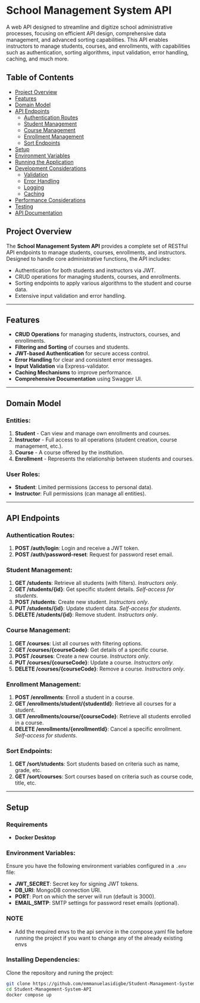 # School Management System API

A web API designed to streamline and digitize school administrative processes, focusing on efficient API design, comprehensive data management, and advanced sorting capabilities. This API enables instructors to manage students, courses, and enrollments, with capabilities such as authentication, sorting algorithms, input validation, error handling, caching, and much more.

## Table of Contents

- [Project Overview](#project-overview)
- [Features](#features)
- [Domain Model](#domain-model)
- [API Endpoints](#api-endpoints)
  - [Authentication Routes](#authentication-routes)
  - [Student Management](#student-management)
  - [Course Management](#course-management)
  - [Enrollment Management](#enrollment-management)
  - [Sort Endpoints](#sort-endpoints)
- [Setup](#setup)
- [Environment Variables](#environment-variables)
- [Running the Application](#running-the-application)
- [Development Considerations](#development-considerations)
  - [Validation](#validation)
  - [Error Handling](#error-handling)
  - [Logging](#logging)
  - [Caching](#caching)
- [Performance Considerations](#performance-considerations)
- [Testing](#testing)
- [API Documentation](#api-documentation)

## Project Overview

The **School Management System API** provides a complete set of RESTful API endpoints to manage students, courses, enrollments, and instructors. Designed to handle core administrative functions, the API includes:

- Authentication for both students and instructors via JWT.
- CRUD operations for managing students, courses, and enrollments.
- Sorting endpoints to apply various algorithms to the student and course data.
- Extensive input validation and error handling.

---

## Features

- **CRUD Operations** for managing students, instructors, courses, and enrollments.
- **Filtering and Sorting** of courses and students.
- **JWT-based Authentication** for secure access control.
- **Error Handling** for clear and consistent error messages.
- **Input Validation** via Express-validator.
- **Caching Mechanisms** to improve performance.
- **Comprehensive Documentation** using Swagger UI.

---

## Domain Model

### Entities:
1. **Student** - Can view and manage own enrollments and courses.
2. **Instructor** - Full access to all operations (student creation, course management, etc.).
3. **Course** - A course offered by the institution.
4. **Enrollment** - Represents the relationship between students and courses.

### User Roles:
- **Student**: Limited permissions (access to personal data).
- **Instructor**: Full permissions (can manage all entities).

---

## API Endpoints

### Authentication Routes:
1. **POST /auth/login**: Login and receive a JWT token.
2. **POST /auth/password-reset**: Request for password reset email.

### Student Management:
1. **GET /students**: Retrieve all students (with filters). *Instructors only*.
2. **GET /students/{id}**: Get specific student details. *Self-access for students*.
3. **POST /students**: Create new student. *Instructors only*.
4. **PUT /students/{id}**: Update student data. *Self-access for students*.
5. **DELETE /students/{id}**: Remove student. *Instructors only*.

### Course Management:
1. **GET /courses**: List all courses with filtering options.
2. **GET /courses/{courseCode}**: Get details of a specific course.
3. **POST /courses**: Create a new course. *Instructors only*.
4. **PUT /courses/{courseCode}**: Update a course. *Instructors only*.
5. **DELETE /courses/{courseCode}**: Remove a course. *Instructors only*.

### Enrollment Management:
1. **POST /enrollments**: Enroll a student in a course.
2. **GET /enrollments/student/{studentId}**: Retrieve all courses for a student.
3. **GET /enrollments/course/{courseCode}**: Retrieve all students enrolled in a course.
4. **DELETE /enrollments/{enrollmentId}**: Cancel a specific enrollment. *Self-access for students*.

### Sort Endpoints:
1. **GET /sort/students**: Sort students based on criteria such as name, grade, etc.
2. **GET /sort/courses**: Sort courses based on criteria such as course code, title, etc.

---

## Setup
### Requirements
- **Docker Desktop**

### Environment Variables:
Ensure you have the following environment variables configured in a `.env` file:
- **JWT_SECRET**: Secret key for signing JWT tokens.
- **DB_URI**: MongoDB connection URI.
- **PORT**: Port on which the server will run (default is 3000).
- **EMAIL_SMTP**: SMTP settings for password reset emails (optional).

### NOTE
- Add the required  envs to the api service in the  compose.yaml file before running the project if you want to change any of the already existing envs

### Installing Dependencies:
Clone the repository and runing the project:

```bash
git clone https://github.com/emmanuelasidigbe/Student-Management-System-API.git
cd Student-Management-System-API
docker compose up
```



